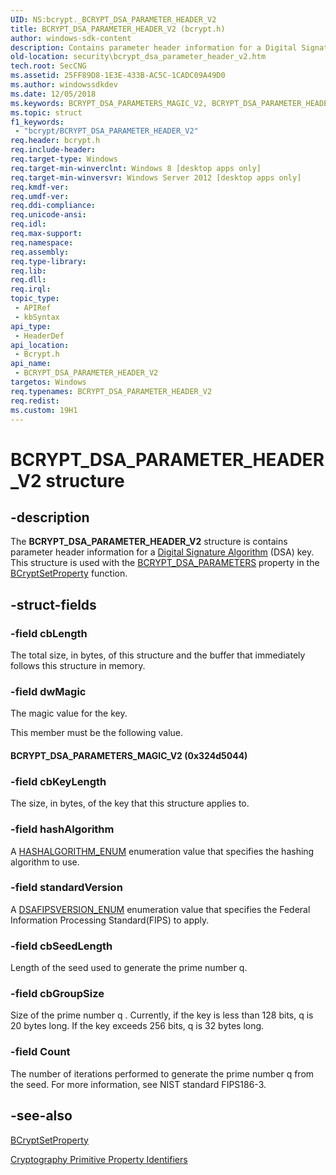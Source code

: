 ```yaml
---
UID: NS:bcrypt._BCRYPT_DSA_PARAMETER_HEADER_V2
title: BCRYPT_DSA_PARAMETER_HEADER_V2 (bcrypt.h)
author: windows-sdk-content
description: Contains parameter header information for a Digital Signature Algorithm (DSA) key.
old-location: security\bcrypt_dsa_parameter_header_v2.htm
tech.root: SecCNG
ms.assetid: 25FF89D8-1E3E-433B-AC5C-1CADC09A49D0
ms.author: windowssdkdev
ms.date: 12/05/2018
ms.keywords: BCRYPT_DSA_PARAMETERS_MAGIC_V2, BCRYPT_DSA_PARAMETER_HEADER_V2, BCRYPT_DSA_PARAMETER_HEADER_V2 structure [Security], PBCRYPT_DSA_PARAMETER_HEADER_V2, PBCRYPT_DSA_PARAMETER_HEADER_V2 structure pointer [Security], bcrypt/BCRYPT_DSA_PARAMETER_HEADER_V2, bcrypt/PBCRYPT_DSA_PARAMETER_HEADER_V2, security.bcrypt_dsa_parameter_header_v2
ms.topic: struct
f1_keywords: 
 - "bcrypt/BCRYPT_DSA_PARAMETER_HEADER_V2"
req.header: bcrypt.h
req.include-header: 
req.target-type: Windows
req.target-min-winverclnt: Windows 8 [desktop apps only]
req.target-min-winversvr: Windows Server 2012 [desktop apps only]
req.kmdf-ver: 
req.umdf-ver: 
req.ddi-compliance: 
req.unicode-ansi: 
req.idl: 
req.max-support: 
req.namespace: 
req.assembly: 
req.type-library: 
req.lib: 
req.dll: 
req.irql: 
topic_type:
 - APIRef
 - kbSyntax
api_type:
 - HeaderDef
api_location:
 - Bcrypt.h
api_name:
 - BCRYPT_DSA_PARAMETER_HEADER_V2
targetos: Windows
req.typenames: BCRYPT_DSA_PARAMETER_HEADER_V2
req.redist: 
ms.custom: 19H1
---
```


# BCRYPT_DSA_PARAMETER_HEADER_V2 structure


## -description


The <b>BCRYPT_DSA_PARAMETER_HEADER_V2</b> structure is contains parameter header information for a <a href="https://docs.microsoft.com/windows/desktop/SecGloss/d-gly">Digital Signature Algorithm</a> (DSA) key. This structure is used with the <a href="https://docs.microsoft.com/windows/desktop/SecCNG/cng-property-identifiers">BCRYPT_DSA_PARAMETERS</a> property in the <a href="https://docs.microsoft.com/windows/desktop/api/bcrypt/nf-bcrypt-bcryptsetproperty">BCryptSetProperty</a> function.


## -struct-fields




### -field cbLength

The total size, in bytes, of this structure and the buffer that immediately follows this structure in memory.


### -field dwMagic

The magic value for the key.


This member must be the following value.





#### BCRYPT_DSA_PARAMETERS_MAGIC_V2 (0x324d5044)


### -field cbKeyLength

The size, in bytes, of the key that this structure applies to.


### -field hashAlgorithm

A <a href="https://docs.microsoft.com/windows/desktop/api/bcrypt/ne-bcrypt-hashalgorithm_enum">HASHALGORITHM_ENUM</a> enumeration value that specifies the hashing algorithm to use.


### -field standardVersion

A <a href="https://docs.microsoft.com/windows/desktop/api/bcrypt/ne-bcrypt-dsafipsversion_enum">DSAFIPSVERSION_ENUM</a> enumeration value that specifies the Federal Information Processing Standard(FIPS) to apply.


### -field cbSeedLength

Length of the seed used to generate the prime number q.


### -field cbGroupSize

Size of the prime number q . Currently, if the key is less than 128 bits, q is 20 bytes long. If the key exceeds 256 bits, q is 32 bytes long.


### -field Count

The number of iterations performed to generate the prime number q from the seed. For more information, see NIST standard FIPS186-3.


## -see-also




<a href="https://docs.microsoft.com/windows/desktop/api/bcrypt/nf-bcrypt-bcryptsetproperty">BCryptSetProperty</a>



<a href="https://docs.microsoft.com/windows/desktop/SecCNG/cng-property-identifiers">Cryptography Primitive Property Identifiers</a>
 

 

